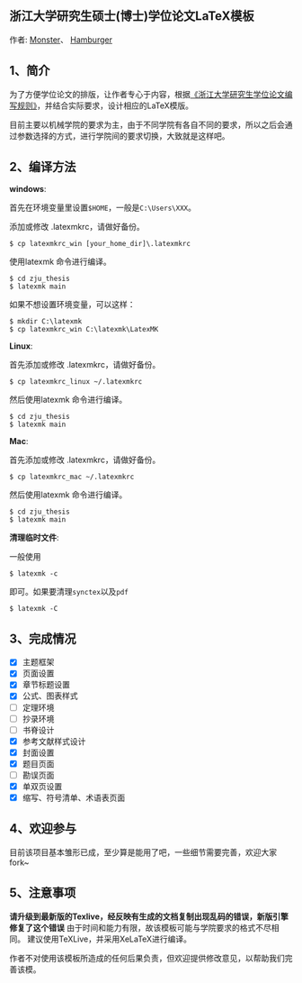 ## 浙江大学研究生硕士(博士)学位论文LaTeX模板
作者:
[Monster](http://github.com/skychan)、
[Hamburger](https://github.com/githamburger)

## 1、简介

为了方便学位论文的排版，让作者专心于内容，根据[《浙江大学研究生学位论文编写规则》](http://grs.zju.edu.cn/UserFiles/File/xkjsc/xwglb/wenjian/%E6%B5%99%E6%B1%9F%E5%A4%A7%E5%AD%A6%E7%A0%94%E7%A9%B6%E7%94%9F%E5%AD%A6%E4%BD%8D%E8%AE%BA%E6%96%87%E7%BC%96%E5%86%99%E8%A7%84%E5%88%99.doc)，并结合实际要求，设计相应的LaTeX模版。

目前主要以机械学院的要求为主，由于不同学院有各自不同的要求，所以之后会通过参数选择的方式，进行学院间的要求切换，大致就是这样吧。

## 2、编译方法

__windows__:

首先在环境变量里设置```$HOME```，一般是```C:\Users\XXX```。


添加或修改 .latexmkrc，请做好备份。

    $ cp latexmkrc_win [your_home_dir]\.latexmkrc

使用latexmk 命令进行编译。

	$ cd zju_thesis
	$ latexmk main

如果不想设置环境变量，可以这样：

	$ mkdir C:\latexmk
	$ cp latexmkrc_win C:\latexmk\LatexMK

__Linux__:

首先添加或修改 .latexmkrc，请做好备份。

    $ cp latexmkrc_linux ~/.latexmkrc

然后使用latexmk 命令进行编译。

	$ cd zju_thesis
	$ latexmk main

__Mac__:

首先添加或修改 .latexmkrc，请做好备份。

    $ cp latexmkrc_mac ~/.latexmkrc

然后使用latexmk 命令进行编译。

	$ cd zju_thesis
	$ latexmk main

__清理临时文件__:

一般使用
	
	$ latexmk -c
即可。如果要清理```synctex```以及```pdf```

	$ latexmk -C

## 3、完成情况
- [x] 主题框架
- [x] 页面设置
- [x] 章节标题设置
- [x] 公式、图表样式
- [ ] 定理环境
- [ ] 抄录环境
- [ ] 书脊设计
- [x] 参考文献样式设计
- [x] 封面设置
- [x] 题目页面
- [ ] 勘误页面
- [x] 单双页设置
- [x] 缩写、符号清单、术语表页面

## 4、欢迎参与

目前该项目基本雏形已成，至少算是能用了吧，一些细节需要完善，欢迎大家fork~

## 5、注意事项

**请升级到最新版的Texlive，经反映有生成的文档复制出现乱码的错误，新版引擎修复了这个错误**
由于时间和能力有限，故该模板可能与学院要求的格式不尽相同。
建议使用TeXLive，并采用XeLaTeX进行编译。

作者不对使用该模板所造成的任何后果负责，但欢迎提供修改意见，以帮助我们完善该模。
